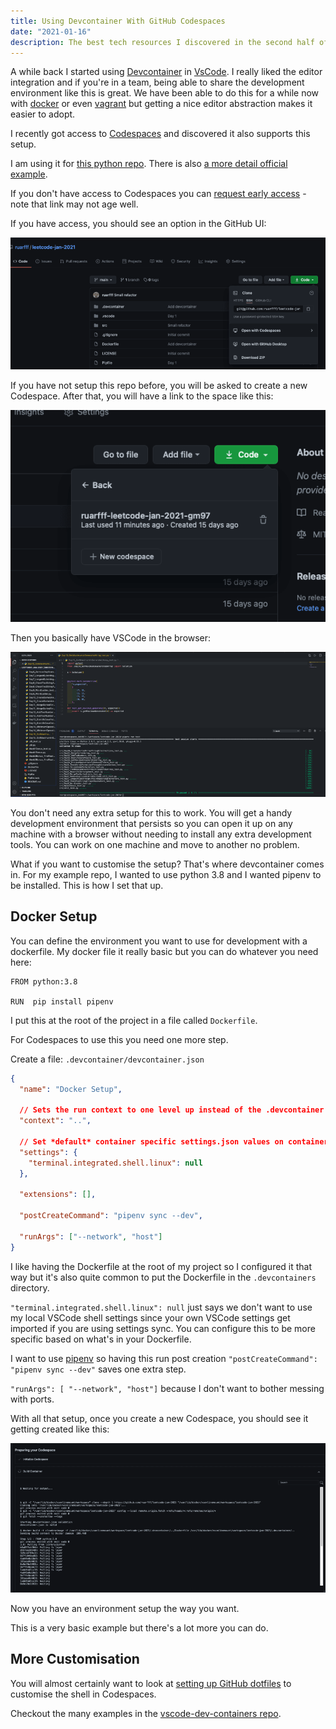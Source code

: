 ```yaml
---
title: Using Devcontainer With GitHub Codespaces
date: "2021-01-16"
description: The best tech resources I discovered in the second half of 2020
---
```


A while back I started using [Devcontainer](https://code.visualstudio.com/docs/remote/devcontainerjson-reference) in [VsCode](https://code.visualstudio.com). I really liked the editor integration and if you're in a team, being able to share the development environment like this is great. We have been able to do this for a while now with [docker](https://www.docker.com/) or even [vagrant](https://www.vagrantup.com) but getting a nice editor abstraction makes it easier to adopt.

I recently got access to [Codespaces](https://github.com/features/codespaces) and discovered it also supports this setup.

I am using it for [this python repo](https://github.com/ruarfff/leetcode-jan-2021). There is also [a more detail official example](https://github.com/microsoft/vscode-remote-try-python).

If you don't have access to Codespaces you can [request early access](https://github.com/features/codespaces/signup) - note that link may not age well.

If you have access, you should see an option in the GitHub UI:

![Alt Text](./1-gh-repo-ui.png)

If you have not setup this repo before, you will be asked to create a new Codespace. After that, you will have a link to the space like this:

![Alt Text](./2-gh-codespaces-button.png)

Then you basically have VSCode in the browser:

![Alt Text](./3-gh-codespaces-ui.png)

You don't need any extra setup for this to work. You will get a handy development environment that persists so you can open it up on any machine with a browser without needing to install any extra development tools. You can work on one machine and move to another no problem.

What if you want to customise the setup? That's where devcontainer comes in. For my example repo, I wanted to use python 3.8 and I wanted pipenv to be installed. This is how I set that up.

## Docker Setup

You can define the environment you want to use for development with a dockerfile. My docker file it really basic but you can do whatever you need here:

```docker
FROM python:3.8

RUN  pip install pipenv
```

I put this at the root of the project in a file called `Dockerfile`.

For Codespaces to use this you need one more step.

Create a file: `.devcontainer/devcontainer.json`

```json
{
  "name": "Docker Setup",

  // Sets the run context to one level up instead of the .devcontainer folder so we can keep Dockerfile at the root.
  "context": "..",

  // Set *default* container specific settings.json values on container create.
  "settings": {
    "terminal.integrated.shell.linux": null
  },

  "extensions": [],

  "postCreateCommand": "pipenv sync --dev",

  "runArgs": ["--network", "host"]
}
```

I like having the Dockerfile at the root of my project so I configured it that way but it's also quite common to put the Dockerfile in the `.devcontainers` directory.

`"terminal.integrated.shell.linux": null` just says we don't want to use my local VSCode shell settings since your own VSCode settings get imported if you are using settings sync. You can configure this to be more specific based on what's in your Dockerfile.

I want to use [pipenv](https://pypi.org/project/pipenv/) so having this run post creation `"postCreateCommand": "pipenv sync --dev"` saves one extra step.

`"runArgs": [ "--network", "host"]` because I don't want to bother messing with ports.

With all that setup, once you create a new Codespace, you should see it getting created like this:

![Alt Text](./4-gh-output.png)

Now you have an environment setup the way you want.

This is a very basic example but there's a lot more you can do.

## More Customisation

You will almost certainly want to look at [setting up GitHub dotfiles](https://docs.github.com/en/github/developing-online-with-codespaces/personalizing-codespaces-for-your-account) to customise the shell in Codespaces.

Checkout the many examples in the [vscode-dev-containers repo](https://github.com/microsoft/vscode-dev-containers/tree/master/containers).
